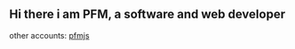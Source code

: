 ## Hi there i am PFM, a software and web developer
other accounts: <a href="https://github.com/pfmjs">pfmjs</a>
